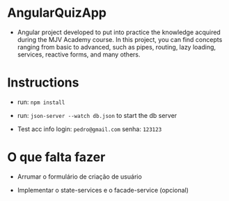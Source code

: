 # AngularQuizApp

* Angular project developed to put into practice the knowledge acquired during the MJV Academy course. In this project, you can find concepts ranging from basic to advanced, such as pipes, routing, lazy loading, services, reactive forms, and many others.

# Instructions

- run: `npm install`

- run: `json-server --watch db.json` to start the db server

- Test acc info
    login: `pedro@gmail.com`
    senha: `123123`


# O que falta fazer

* Arrumar o formulário de criação de usuário

* Implementar o state-services e o facade-service (opcional)
